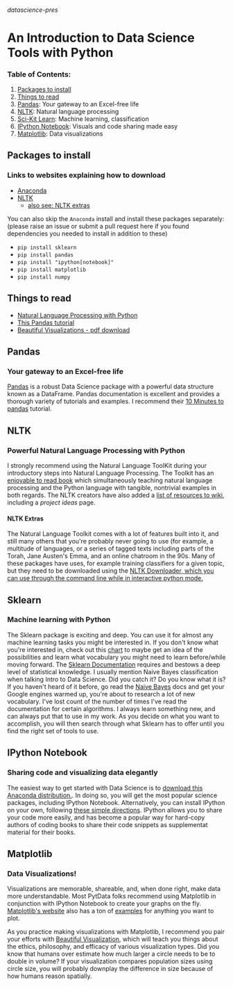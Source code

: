 ###### datascience-pres
# An Introduction to Data Science Tools with Python

### Table of Contents:
1. [Packages to install](https://github.com/emmagras/datascience-pres/tree/master#packages-to-install)
2. [Things to read](https://github.com/emmagras/datascience-pres/blob/master/README.md#things-to-read)
1. [Pandas](https://github.com/emmagras/datascience-pres/tree/master#pandas): Your gateway to an Excel-free life
1. [NLTK](https://github.com/emmagras/datascience-pres/tree/master#nltk): Natural language processing
1. [Sci-Kit Learn](https://github.com/emmagras/datascience-pres/tree/master#sklearn): Machine learning, classification
2. [IPython Notebook](https://github.com/emmagras/datascience-pres/blob/master/README.md#ipython-notebook): Visuals and code sharing made easy
1. [Matplotlib](https://github.com/emmagras/datascience-pres/tree/master#matplotlib): Data visualizations

## Packages to install
### Links to websites explaining how to download
- [Anaconda](http://continuum.io/downloads#py34)
- [NLTK](http://www.nltk.org/install.html)
  - [also see: NLTK extras](https://github.com/emmagras/datascience-pres/blob/master/README.md#nltk-extras)

You can also skip the `Anaconda` install and install these packages separately:
(please raise an issue or submit a pull request here if you found dependencies you needed to install in addition to these)
- `pip install sklearn`
- `pip install pandas`
- `pip install "ipython[notebook]"`
- `pip install matplotlib`
- `pip install numpy`

## Things to read 
-  [Natural Language Processing with Python](http://www.nltk.org/book/ch01.html)
-  [This Pandas tutorial](http://pandas.pydata.org/pandas-docs/stable/10min.html)
-  [Beautiful Visualizations - pdf download](http://deca.cuc.edu.cn/Community/cfs-filesystemfile.ashx/__key/CommunityServer.Components.PostAttachments/00.00.00.11.38/Beautiful.Visualization.pdf)

## Pandas
### Your gateway to an Excel-free life

[Pandas](http://pandas.pydata.org/) is a robust Data Science package with a powerful data structure known as a DataFrame. Pandas documentation is excellent and provides a thorough variety of tutorials and examples. I recommend their [10 Minutes to pandas](http://pandas.pydata.org/pandas-docs/stable/10min.html) tutorial.

## NLTK
### Powerful Natural Language Processing with Python

I strongly recommend using the Natural Language ToolKit during your introductory steps into Natural Language Processing. The Toolkit has an [enjoyable to read book](http://www.nltk.org/book/) which simultaneously teaching natural language processing and the Python language with tangible, nontrivial examples in both regards. 
The NLTK creators have also added a [list of resources to wiki](https://github.com/nltk/nltk/wiki), including a *project ideas* page. 
####  NLTK Extras

The Natural Language Toolkit comes with a lot of features built into it, and still many others that you're probably never going to use (for example, a multitude of languages, or a series of tagged texts including parts of the Torah, Jane Austen's Emma, and an online chatroom in the 90s. Many of these packages have uses, for example training classifiers for a given topic, but they need to be downloaded using the [NLTK Downloader, which you can use through the command line while in interactive python mode.](http://www.nltk.org/data.html)

## Sklearn
### Machine learning with Python

The Sklearn package is exciting and deep. You can use it for almost any machine learning tasks you might be interested in. If you don't know what you're interested in, check out this [chart](http://scikit-learn.org/stable/tutorial/machine_learning_map/index.html) to maybe get an idea of the possibilities and learn what vocabulary you might need to learn before/while moving forward. The [Sklearn Documentation](http://scikit-learn.org/stable/user_guide.html) requires and bestows a deep level of statistical knowledge. I usually mention Naive Bayes classification when talking Intro to Data Science. Did you catch it? Do you know what it is? If you haven't heard of it before, go read the [Naive Bayes](http://scikit-learn.org/stable/modules/naive_bayes.html) docs and get your Google engines warmed up, you're about to research a lot of new vocabulary. I've lost count of the number of times I've read the documentation for certain algorithms. I always learn something new, and can always put that to use in my work. As you decide on what you want to accomplish, you will then search through what Sklearn has to offer until you find the right set of tools to use. 

## IPython Notebook
### Sharing code and visualizing data elegantly

The easiest way to get started with Data Science is to [download this Anaconda distribution.](http://continuum.io/downloads#py34). In doing so, you will get the most popular science packages, including IPython Notebook. Alternatively, you can install IPython on your own, following [these simple directions](http://ipython.org/install.html). IPython allows you to share your code more easily, and has become a popular way for hard-copy authors of coding books to share their code snippets as supplementat material for their books. 

## Matplotlib
### Data Visualizations!

Visualizations are memorable, shareable, and, when done right, make data more understandable. Most PytData folks recommend using Matplotlib in conjunction with IPython Notebook to create your graphs on the fly. [Matplotlib's website](http://matplotlib.org/) also has a ton of [examples](http://matplotlib.org/examples/index.html) for anything you want to plot. 

As you practice making visualizations with Matplotlib, I recommend you pair your efforts with [Beautiful Visualization](http://deca.cuc.edu.cn/Community/cfs-filesystemfile.ashx/__key/CommunityServer.Components.PostAttachments/00.00.00.11.38/Beautiful.Visualization.pdf), which will teach you things about the ethics, philosophy, and efficacy of various visualization types. Did you know that humans over estimate how much larger a circle needs to be to double in volume? If your visualization compares population sizes using circle size, you will probably downplay the difference in size because of how humans reason spatially. 
